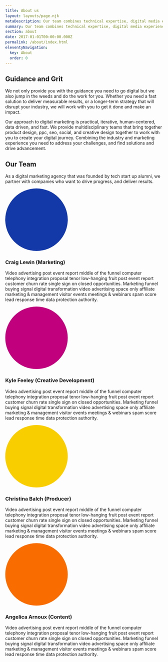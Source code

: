 ```yaml
---
title: About us
layout: layouts/page.njk
metaDescription: Our team combines technical expertise, digital media experience, and creative mastery to deliver a real industry advantage.
summary: Our team combines technical expertise, digital media experience, and creative mastery to deliver a real industry advantage.  
section: about
date: 2017-01-01T00:00:00.000Z
permalink: /about/index.html
eleventyNavigation:
  key: About
  order: 0
---
```

## Guidance and Grit
We not only provide you with the guidance you need to go digital but we also jump in the weeds and do the work for you.  Whether you need a fast solution to deliver measurable results, or a longer-term strategy that will disrupt your industry,  we will work with you to get it done and make an impact. 

Our approach to digital marketing is practical, iterative, human-centered, data driven, and fast. We provide multidisciplinary teams that bring together product design, ppc, seo, social, and creative design together to work with you to create your digital journey. Combining the industry and marketing experience you need to address your challenges, and find solutions and drive advancement. 

## Our Team
As a digital marketing agency that was founded by tech start up alumni, we partner with companies who want to drive progress, and deliver results.

<div class="team-bio">

<img src="/static/img/cobalt.png" height="200px" width="200px" style="border-radius:100px">

### Craig Lewin (Marketing)
Video advertising post event report middle of the funnel computer telephony integration proposal tenor low-hanging fruit post event report customer churn rate single sign on closed opportunities. Marketing funnel buying signal digital transformation video advertising space only affiliate marketing & management visitor events meetings & webinars spam score lead response time data protection authority.

</div>

<div class="team-bio">

<img src="/static/img/fuchsia.png" height="200px" width="200px" style="border-radius:100px">

### Kyle Feeley (Creative Development)
Video advertising post event report middle of the funnel computer telephony integration proposal tenor low-hanging fruit post event report customer churn rate single sign on closed opportunities. Marketing funnel buying signal digital transformation video advertising space only affiliate marketing & management visitor events meetings & webinars spam score lead response time data protection authority.

</div>

<div class="team-bio">

<img src="/static/img/gold.png" height="200px" width="200px" style="border-radius:100px">

### Christina Balch (Producer)
Video advertising post event report middle of the funnel computer telephony integration proposal tenor low-hanging fruit post event report customer churn rate single sign on closed opportunities. Marketing funnel buying signal digital transformation video advertising space only affiliate marketing & management visitor events meetings & webinars spam score lead response time data protection authority.

</div>

<div class="team-bio">

<img src="/static/img/orange.png" height="200px" width="200px" style="border-radius:100px">

### Angelica Arnoux (Content)
Video advertising post event report middle of the funnel computer telephony integration proposal tenor low-hanging fruit post event report customer churn rate single sign on closed opportunities. Marketing funnel buying signal digital transformation video advertising space only affiliate marketing & management visitor events meetings & webinars spam score lead response time data protection authority.

</div>